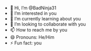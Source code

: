 - 👋 Hi, I’m @BadNinja31
- 👀 I’m interested in you
- 🌱 I’m currently learning about you
- 💞️ I’m looking to collaborate with you
- 📫 How to reach me by you
- 😄 Pronouns: He/Him
- ⚡ Fun fact: you

<!---
BadNinja31/BadNinja31 is a ✨ special ✨ repository because its `README.md` (this file) appears on your GitHub profile.
You can click the Preview link to take a look at your changes.
--->
